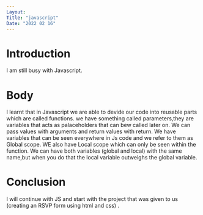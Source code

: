 ```yaml
---
Layout:
Title: "javascript"
Date: "2022 02 16"
---
```

# Introduction
I am still busy with Javascript.

# Body
I learnt that in Javascript we are able to devide our code into reusable parts which are called functions.
we have something called parameters,they are variables that acts as palaceholders that can bew called later on.
We can pass values with arguments and return values with return.
We have variables that can be seen everywhere in Js code and we refer to them as Global scope.
WE also have Local scope which can only be seen within the function.
We can have both variables (global and local) with the same name,but when you do that the local variable outweighs the global variable.

# Conclusion
I will continue with JS and start with the project that was given to us (creating an RSVP form using html and css) .